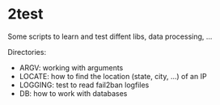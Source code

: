 # 2test
Some scripts to learn and test diffent libs, data processing, ...

Directories:
- ARGV: working with arguments
- LOCATE: how to find the location (state, city, ...) of an IP
- LOGGING: test to read fail2ban logfiles
- DB: how to work with databases
